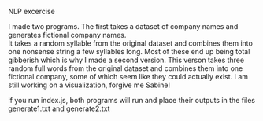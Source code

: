NLP excercise

I made two programs.  The first takes a dataset of company names and generates fictional company names.  
It takes a random syllable from the original dataset and combines them into one nonsense string a few syllables long.  Most of these end up being
total gibberish which is why I made a second version.  This verson takes three random full words from the original dataset and combines them into
one fictional company, some of which seem like they could actually exist.  I am still working on a visualization, forgive me Sabine!

if you run index.js, both programs will run and place their outputs in the files generate1.txt and generate2.txt
